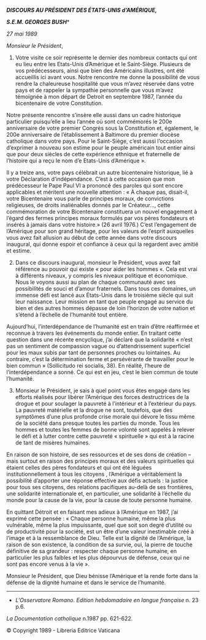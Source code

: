***DISCOURS AU PRÉSIDENT DES ÉTATS-UNIS d’AMÉRIQUE,***

***S.E.M. GEORGES BUSH****

*27 mai 1989*

*Monsieur le Président*,

1. Votre visite ce soir représente le dernier des nombreux contacts qui ont eu lieu entre les Etats-Unis d’Amérique et le Saint-Siège. Plusieurs de vos prédécesseurs, ainsi que bien des Américains illustres, ont été accueillis ici avant vous. Notre rencontre me donne la possibilité de vous rendre la chaleureuse hospitalité que vous m’avez réservée dans votre pays et de rappeler la sympathie personnelle que vous m’avez témoignée à mon départ de Detroit en septembre 1987, l’année du bicentenaire de votre Constitution.

Notre présente rencontre s’insère elle aussi dans un cadre historique particulier puisqu’elle a lieu l’année où sont commémorés le 200e anniversaire de votre premier Congrès sous la Constitution et, également, le 200e anniversaire de l’établissement à Baltimore du premier diocèse catholique dans votre pays. Pour le Saint-Siège, c’est aussi l’occasion d’exprimer à nouveau son estime pour le peuple américain tout entier ainsi que pour deux siècles de cette expérience ethnique et fraternelle de l’histoire qui a reçu le nom d’e Etats-Unis d’Amérique ».

Il y a treize ans, votre pays célébrait un autre bicentenaire historique, lié à votre Déclaration d’indépendance. C’est à cette occasion que mon prédécesseur le Pape Paul VI a prononcé des paroles qui sont encore applicables et méritent une nouvelle attention : « À chaque pas, disait-il, votre Bicentenaire vous parle de principes moraux, de convictions religieuses, de droits inaliénables donnés par le Créateur..., cette commémoration de votre Bicentenaire constituera un nouvel engagement à l’égard des fermes principes moraux formulés par vos pères fondateurs et insérés à jamais dans votre histoire.» (26 avril 1976.) C’est l’engagement de l’Amérique pour son grand héritage, pour les valeurs de l’esprit auxquelles vous avez fait allusion au début de cette année dans votre discours inaugural, qui donne espoir et confiance à ceux qui la regardent avec amitié et estime.

2. Dans ce discours inaugural, monsieur le Président, vous avez fait référence au pouvoir qui existe « pour aider les hommes «. Cela est vrai à différents niveaux, y compris les niveaux politique et économique. Nous le voyons aussi au plan de chaque communauté avec ses possibilités de souci et d’amour fraternels. Dans tous ces domaines, un immense défi est lancé aux États-Unis dans le troisième siècle qui suit leur naissance. Leur mission en tant que peuple engagé au service du bien et des autres hommes dépasse de loin l’horizon de votre nation et s’étend à l’échelle de l’humanité tout entière.

Aujourd’hui, l’interdépendance de l’humanité est en train d’être réaffirmée et reconnue à travers les événements du monde entier. En traitant cette question dans une récente encyclique, j’ai déclaré que la solidarité « n’est pas un sentiment de compassion vague ou d’attendrissement superficiel pour les maux subis par tant de personnes proches ou lointaines. Au contraire, c’est la détermination ferme et persévérante de travailler pour le bien commun » (Sollicitudo rei socialis, 38). En réalité, l’heure de l’interdépendance a sonné. Ce qui est en jeu, c’est le bien commun de toute l’humanité.

3. Monsieur le Président, je sais à quel point vous êtes engagé dans les efforts réalisés pour libérer l’Amérique des forces destructrices de la drogue et pour soulager la pauvreté à l’intérieur et à l’extérieur du pays. La pauvreté matérielle et la drogue ne sont, toutefois, que des symptômes d’une plus profonde crise morale qui dévore le tissu même de la société dans presque toutes les parties du monde. Tous les hommes et toutes les femmes de bonne volonté sont appelés à relever le défi et à lutter contre cette pauvreté « spirituelle » qui est à la racine de tant de misères humaines.

En raison de son histoire, de ses ressources et de ses dons de création – mais surtout en raison des principes moraux et des valeurs spirituelles qui étaient celles des pères fondateurs et qui ont été léguées institutionnellement à tous les citoyens , l’Amérique a véritablement la possibilité d’apporter une réponse effective aux défis actuels : la justice pour tous ses citoyens, des relations pacifiques au-delà de ses frontières, une solidarité internationale et, en particulier, une solidarité à l’échelle du monde pour la cause de la vie, pour la cause de toute personne humaine.

En quittant Détroit et en faisant mes adieux à l’Amérique en 1987, j’ai exprimé cette pensée : « Chaque personne humaine, même la plus vulnérable, même la plus impuissante, quel que soit son degré d’utilité ou de productivité pour la société, est un être d’une valeur inestimable créé à l’image et à la ressemblance de Dieu. Telle est la dignité de l’Amérique, la raison de son existence, la condition de sa survie, oui, la pierre de touche définitive de sa grandeur : respecter chaque personne humaine, en particulier les plus faibles et les plus dépourvus de défense, ceux qui ne sont pas encore venus à la vie ».

Monsieur le Président, que Dieu bénisse l’Amérique et la rende forte dans la défense de la dignité humaine et dans le service de l’humanité.

* * *

* *L'Osservatore Romano. Edition hebdomadaire en langue française* n. 23 p.6.

*La Documentation catholique* n.1987 pp. 621-622.

© Copyright 1989 - Libreria Editrice Vaticana